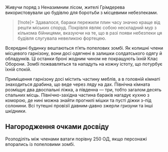 Живучи поряд з Неназимним лісом, жителі Грімдерева використовували цю будівлю для боротьби з місцевими небезпеками.
>[!note]+
>Здавалося, бараки пережили плин часу значно краще від решти міських споруд. Покрівля являє собою нескладний мур з кількома бійницями, вказуючи на те, що в разі появи небезпеки ця будівля слугувала невеликою фортецею.

Всередині будинку вештаються п’ять попелових зомбі. Як колишні члени місцевого гарнізону, вони досі одягнені в залишки солдатського одягу й обладунків. Ці останки броні жодним чином не покращують їхній Клас Оборони. Зомбі пожвавляться та нападуть на кожну істоту, що потурбує їхній спокій.

Приміщення гарнізону досі містить частину меблів, а в головній кімнаті знаходиться драбина, що веде через ляду на дах. Північна кімната розміщує два двоспальні ліжка, а південна — три, тобто загалом десять спальних місць. Північно-західна частина бараків нагадує кухню з коморою, де нині можна знайти прогнилі мішки та пусті діжки з-під солонини. Всі тутешні провізії давним-давно зжерли гризуни та інші шкідники.

## Нагородження очками досвіду
Розподіліть між членами ватаги порівну 250 ОД, якщо персонажі впорались із попеловими зомбі.
